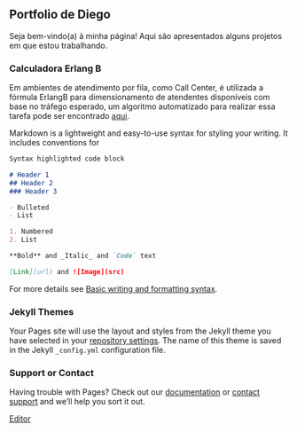 ## Portfolio de Diego


Seja bem-vindo(a) à minha página! Aqui são apresentados alguns projetos em que estou trabalhando. 




### Calculadora Erlang B

Em ambientes de atendimento por fila, como Call Center, é utilizada a fórmula ErlangB para dimensionamento de atendentes disponíveis com base no tráfego esperado, um algoritmo automatizado para realizar essa tarefa pode ser encontrado [aqui](https://github.com/diegodafranca/erlangB).



Markdown is a lightweight and easy-to-use syntax for styling your writing. It includes conventions for

```markdown
Syntax highlighted code block

# Header 1
## Header 2
### Header 3

- Bulleted
- List

1. Numbered
2. List

**Bold** and _Italic_ and `Code` text

[Link](url) and ![Image](src)
```

For more details see [Basic writing and formatting syntax](https://docs.github.com/en/github/writing-on-github/getting-started-with-writing-and-formatting-on-github/basic-writing-and-formatting-syntax).

### Jekyll Themes

Your Pages site will use the layout and styles from the Jekyll theme you have selected in your [repository settings](https://github.com/diegodafranca/portfolio/settings/pages). The name of this theme is saved in the Jekyll `_config.yml` configuration file.

### Support or Contact

Having trouble with Pages? Check out our [documentation](https://docs.github.com/categories/github-pages-basics/) or [contact support](https://support.github.com/contact) and we’ll help you sort it out.

[Editor](https://github.com/diegodafranca/portfolio/edit/gh-pages/index.md)
